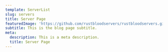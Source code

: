 ```yaml
---
template: ServerList
slug: servers
title: Server Page
featuredImage: 'https://github.com/rustbloodservers/rustbloodservers.github.io/raw/master/img/header.jpg'
subtitle: This is the blog page subtitle.
meta:
  description: This is a meta description.
  title: Server Page
---
```

